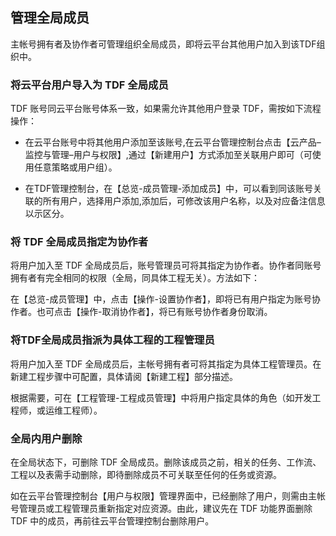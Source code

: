 ## 管理全局成员

主帐号拥有者及协作者可管理组织全局成员，即将云平台其他用户加入到该TDF组织中。

### 将云平台用户导入为 TDF 全局成员

TDF 账号同云平台账号体系一致，如果需允许其他用户登录 TDF，需按如下流程操作：

- 在云平台账号中将其他用户添加至该账号,在云平台管理控制台点击【云产品–监控与管理–用户与权限】,通过【新建用户】方式添加至关联用户即可（可使用任意策略或用户组）。

- 在TDF管理控制台，在【总览-成员管理-添加成员】中，可以看到同该账号关联的所有用户，选择用户添加,添加后，可修改该用户名称，以及对应备注信息以示区分。

### 将 TDF 全局成员指定为协作者

将用户加入至 TDF 全局成员后，账号管理员可将其指定为协作者。协作者同账号拥有者有完全相同的权限（全局，同具体工程无关）。方法如下： 

在【总览-成员管理】中，点击【操作-设置协作者】，即将已有用户指定为账号协作者。也可点击【操作-取消协作者】，将已有账号协作者身份取消。


### 将TDF全局成员指派为具体工程的工程管理员

将用户加入至 TDF 全局成员后，主帐号拥有者可将其指定为具体工程管理员。在新建工程步骤中可配置，具体请阅【新建工程】部分描述。

根据需要，可在【工程管理-工程成员管理】中将用户指定具体的角色（如开发工程师，或运维工程师）。

### 全局内用户删除

在全局状态下，可删除 TDF 全局成员。删除该成员之前，相关的任务、工作流、工程以及表需手动删除，即待删除成员不可关联至任何的任务或资源。

如在云平台管理控制台【用户与权限】管理界面中，已经删除了用户，则需由主帐号管理员或工程管理员重新指定对应资源。由此，建议先在 TDF 功能界面删除 TDF 中的成员，再前往云平台管理控制台删除用户。




